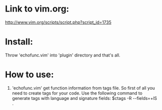 # Link to vim.org:
http://www.vim.org/scripts/script.php?script_id=1735

# Install:
Throw 'echofunc.vim' into 'plugin' directory and that's all.

# How to use:
1. 'echofunc.vim' get function information from tags file. So first of all you need to create tags for your code.
Use the following command to generate tags with language and signature fields:
$ctags -R --fields=+lS .

